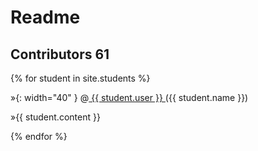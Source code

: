 # Readme 
## Contributors 61

{% for student in site.students %}

»<img src="{{ student.image }}" alt="">{: width="40" }
@<a href="https://github.com/{{ student.user }}">
      {{ student.user }}
     </a>
     ({{ student.name }})
     
»{{ student.content }}

{% endfor %}
